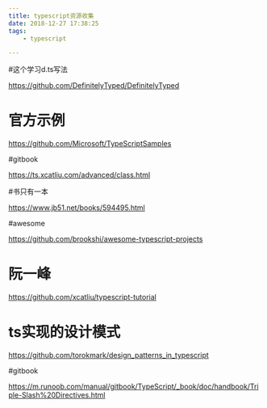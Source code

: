 ```yaml
---
title: typescript资源收集
date: 2018-12-27 17:38:25
tags:
	- typescript

---
```




#这个学习d.ts写法

https://github.com/DefinitelyTyped/DefinitelyTyped



# 官方示例

https://github.com/Microsoft/TypeScriptSamples



#gitbook

https://ts.xcatliu.com/advanced/class.html



#书只有一本

https://www.jb51.net/books/594495.html



#awesome

https://github.com/brookshi/awesome-typescript-projects



# 阮一峰

https://github.com/xcatliu/typescript-tutorial



# ts实现的设计模式

https://github.com/torokmark/design_patterns_in_typescript



#gitbook

https://m.runoob.com/manual/gitbook/TypeScript/_book/doc/handbook/Triple-Slash%20Directives.html

